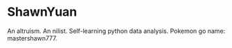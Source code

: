 # ShawnYuan
An altruism.
An nilist.
Self-learning python data analysis.
Pokemon go name: mastershawn777.
